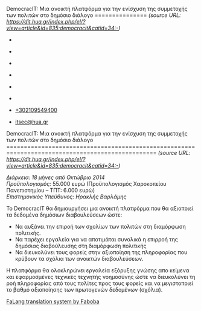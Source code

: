 DemocracIT: Μια ανοικτή πλατφόρμα για την ενίσχυση της συμμετοχής των πολιτών στο δημόσιο διάλογο
===============    *(source URL: https://dit.hua.gr/index.php/el/?view=article&id=835:democracit&catid=34:-)*

*   [](https://www.facebook.com/ditharokopio)
*   [](https://www.youtube.com/channel/UCEHkYirpXF1nSLxDCrfDZ4A)
*   [](https://www.linkedin.com/company/77699385)
*   [](https://www.instagram.com/dithua)

*   [](https://dit.hua.gr/index.php/el/)
*   [](https://dit.hua.gr/index.php/en/)

*   [+302109549400](tel:+302109549400)
*   [itsec@hua.gr](mailto:itsec@hua.gr)

DemocracIT: Μια ανοικτή πλατφόρμα για την ενίσχυση της συμμετοχής των πολιτών στο δημόσιο διάλογο
=================================================================================================  *(source URL: https://dit.hua.gr/index.php/el/?view=article&id=835:democracit&catid=34:-)*

_Διάρκεια: 18 μήνες από Οκτώβριο 2014_  
_Προϋπολογισμός:_ 55.000 ευρώ (Προϋπολογισμός Χαροκοπείου Πανεπιστημίου – ΤΠΤ: 6.000 ευρώ)  
_Επιστημονικός Υπεύθυνος: Ηρακλής Βαρλάμης_

To DemocracIT θα δημιουργήσει μια ανοικτή πλατφόρμα που θα αξιοποιεί τα δεδομένα δημόσιων διαβουλεύσεων ώστε:

*   Να αυξάνει την επιροή των σχολίων των πολιτών στη διαμόρφωση πολιτικής.
*   Να παρέχει εργαλεία για να αποτιμάται συνολικά η επιρροή της δημόσιας διαβούλευσης στη διαμόρφωση πολιτικής
*   Να διευκολύνει τους φορείς στην αξιοποίηση της πληροφορίας που κρύβουν τα σχόλια των ανοικτών διαβουλεύσεων.

Η πλατφόρμα θα ολοκληρώνει εργαλεία εξόρυξης γνώσης απο κείμενα και εφαρμοσμένες τεχνικές τεχνητής νοημοσύνης ώστε να διευκολύνει τη ροή πληροφορίας από τους πολίτες προς τους φορείς και να μεγιστοποιεί το βαθμό αξιοποίησης των πρωτογενών δεδομένων (σχόλια).

[FaLang translation system by Faboba](http://www.faboba.com/ "Faboba : Création de composantJoomla")

[](https://dit.hua.gr/index.php/el/?view=article&id=835:democracit&catid=34:-#)
